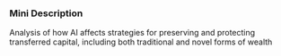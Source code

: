 ### Mini Description

Analysis of how AI affects strategies for preserving and protecting transferred capital, including both traditional and novel forms of wealth
